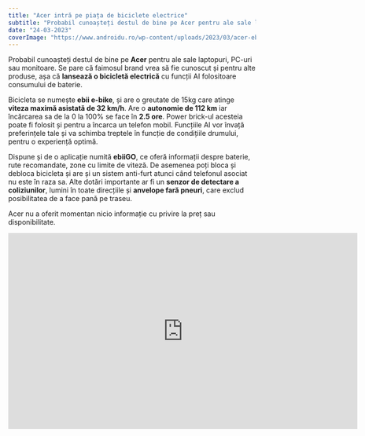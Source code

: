 ```yaml
---
title: "Acer intră pe piața de biciclete electrice"
subtitle: "Probabil cunoașteți destul de bine pe Acer pentru ale sale laptopuri, PC-uri sau monitoare. Se pare că faimosul brand vrea să fie cunoscut și pentru alte produse, așa că lansează o bicicletă electrică cu funcții AI folositoare consumului de baterie."
date: "24-03-2023"
coverImage: "https://www.androidu.ro/wp-content/uploads/2023/03/acer-ebii-e-bike.jpg"
---
```



Probabil cunoașteți destul de bine pe **Acer** pentru ale sale laptopuri, PC-uri sau monitoare. Se pare că faimosul brand vrea să fie cunoscut și pentru alte produse, așa că **lansează o bicicletă electrică** cu funcții AI folositoare consumului de baterie.

Bicicleta se numește **ebii e-bike**, și are o greutate de 15kg care atinge **viteza maximă asistată de 32 km/h**. Are o **autonomie de 112 km** iar încărcarea sa de la 0 la 100% se face în **2.5 ore**. Power brick-ul acesteia poate fi folosit și pentru a încarca un telefon mobil. Funcțiile AI vor învață preferințele tale și va schimba treptele în funcție de condițiile drumului, pentru o experiență optimă.

Dispune și de o aplicație numită **ebiiGO**, ce oferă informații despre baterie, rute recomandate, zone cu limite de viteză. De asemenea poți bloca și debloca bicicleta și are și un sistem anti-furt atunci când telefonul asociat nu este în raza sa. Alte dotări importante ar fi un **senzor de detectare a coliziunilor**, lumini în toate direcțiile și **anvelope fară pneuri**, care exclud posibilitatea de a face pană pe traseu.

Acer nu a oferit momentan nicio informație cu privire la preț sau disponibilitate.


<iframe loading="lazy" title="ebii Smartbike for More Sustainable Lifestyles | Acer" width="710" height="399" src="https://www.youtube.com/embed/0FDTmn_T3ek?feature=oembed" frameborder="0" allow="accelerometer; autoplay; clipboard-write; encrypted-media; gyroscope; picture-in-picture; web-share" allowfullscreen></iframe>
 
